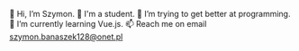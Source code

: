 👋 Hi, I’m Szymon.
📖 I'm a student.
👀 I’m trying to get better at programming.
🌱 I’m currently learning Vue.js.
📫 Reach me on email szymon.banaszek128@onet.pl
